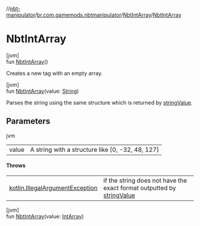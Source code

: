 //[nbt-manipulator](../../../index.md)/[br.com.gamemods.nbtmanipulator](../index.md)/[NbtIntArray](index.md)/[NbtIntArray](-nbt-int-array.md)

# NbtIntArray

[jvm]\
fun [NbtIntArray](-nbt-int-array.md)()

Creates a new tag with an empty array.

[jvm]\
fun [NbtIntArray](-nbt-int-array.md)(value: [String](https://kotlinlang.org/api/latest/jvm/stdlib/kotlin/-string/index.html))

Parses the string using the same structure which is returned by [stringValue](string-value.md).

## Parameters

jvm

| | |
|---|---|
| value | A string with a structure like [0, -32, 48, 127] |

#### Throws

| | |
|---|---|
| [kotlin.IllegalArgumentException](https://kotlinlang.org/api/latest/jvm/stdlib/kotlin/-illegal-argument-exception/index.html) | if the string does not have the exact format outputted by [stringValue](string-value.md) |

[jvm]\
fun [NbtIntArray](-nbt-int-array.md)(value: [IntArray](https://kotlinlang.org/api/latest/jvm/stdlib/kotlin/-int-array/index.html))
